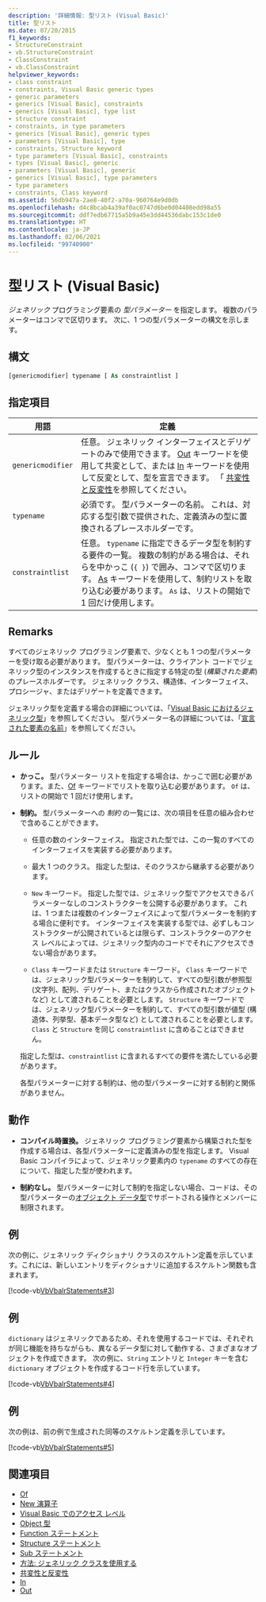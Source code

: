 ```yaml
---
description: '詳細情報: 型リスト (Visual Basic)'
title: 型リスト
ms.date: 07/20/2015
f1_keywords:
- StructureConstraint
- vb.StructureConstraint
- ClassConstraint
- vb.ClassConstraint
helpviewer_keywords:
- class constraint
- constraints, Visual Basic generic types
- generic parameters
- generics [Visual Basic], constraints
- generics [Visual Basic], type list
- structure constraint
- constraints, in type parameters
- generics [Visual Basic], generic types
- parameters [Visual Basic], type
- constraints, Structure keyword
- type parameters [Visual Basic], constraints
- types [Visual Basic], generic
- parameters [Visual Basic], generic
- generics [Visual Basic], type parameters
- type parameters
- constraints, Class keyword
ms.assetid: 56db947a-2ae8-40f2-a70a-960764e9d0db
ms.openlocfilehash: d4c8bcab4a39af0ac0747d6be0d04408edd98a55
ms.sourcegitcommit: ddf7edb67715a5b9a45e3dd44536dabc153c1de0
ms.translationtype: HT
ms.contentlocale: ja-JP
ms.lasthandoff: 02/06/2021
ms.locfileid: "99740900"
---
```

# <a name="type-list-visual-basic"></a>型リスト (Visual Basic)

*ジェネリック* プログラミング要素の *型パラメーター* を指定します。 複数のパラメーターはコンマで区切ります。 次に、1 つの型パラメーターの構文を示します。

## <a name="syntax"></a>構文

```vb
[genericmodifier] typename [ As constraintlist ]
```

## <a name="parts"></a>指定項目

|用語|定義|
|---|---|
|`genericmodifier`|任意。 ジェネリック インターフェイスとデリゲートのみで使用できます。 [Out](../modifiers/out-generic-modifier.md) キーワードを使用して共変として、または [In](../modifiers/in-generic-modifier.md) キーワードを使用して反変として、型を宣言できます。 「 [共変性と反変性](../../programming-guide/concepts/covariance-contravariance/index.md)を参照してください。|
|`typename`|必須です。 型パラメーターの名前。 これは、対応する型引数で提供された、定義済みの型に置換されるプレースホルダーです。|
|`constraintlist`|任意。 `typename` に指定できるデータ型を制約する要件の一覧。 複数の制約がある場合は、それらを中かっこ (`{ }`) で囲み、コンマで区切ります。 [As](as-clause.md) キーワードを使用して、制約リストを取り込む必要があります。 `As` は、リストの開始で 1 回だけ使用します。|

## <a name="remarks"></a>Remarks

すべてのジェネリック プログラミング要素で、少なくとも 1 つの型パラメーターを受け取る必要があります。 型パラメーターは、クライアント コードでジェネリック型のインスタンスを作成するときに指定する特定の型 (*構築された要素*) のプレースホルダーです。 ジェネリック クラス、構造体、インターフェイス、プロシージャ、またはデリゲートを定義できます。

ジェネリック型を定義する場合の詳細については、「[Visual Basic におけるジェネリック型](../../programming-guide/language-features/data-types/generic-types.md)」を参照してください。 型パラメーター名の詳細については、「[宣言された要素の名前](../../programming-guide/language-features/declared-elements/declared-element-names.md)」を参照してください。

## <a name="rules"></a>ルール

- **かっこ。** 型パラメーター リストを指定する場合は、かっこで囲む必要があります。また、[Of](of-clause.md) キーワードでリストを取り込む必要があります。 `Of` は、リストの開始で 1 回だけ使用します。

- **制約。** 型パラメーターへの *制約* の一覧には、次の項目を任意の組み合わせで含めることができます。

  - 任意の数のインターフェイス。 指定された型では、この一覧のすべてのインターフェイスを実装する必要があります。

  - 最大 1 つのクラス。 指定した型は、そのクラスから継承する必要があります。

  - `New` キーワード。 指定した型では、ジェネリック型でアクセスできるパラメーターなしのコンストラクターを公開する必要があります。 これは、1 つまたは複数のインターフェイスによって型パラメーターを制約する場合に便利です。 インターフェイスを実装する型では、必ずしもコンストラクターが公開されているとは限らず、コンストラクターのアクセス レベルによっては、ジェネリック型内のコードでそれにアクセスできない場合があります。

  - `Class` キーワードまたは `Structure` キーワード。 `Class` キーワードでは、ジェネリック型パラメーターを制約して、すべての型引数が参照型 (文字列、配列、デリゲート、またはクラスから作成されたオブジェクトなど) として渡されることを必要とします。 `Structure` キーワードでは、ジェネリック型パラメーターを制約して、すべての型引数が値型 (構造体、列挙型、基本データ型など) として渡されることを必要とします。 `Class` と `Structure` を同じ `constraintlist` に含めることはできません。

  指定した型は、`constraintlist` に含まれるすべての要件を満たしている必要があります。

  各型パラメーターに対する制約は、他の型パラメーターに対する制約と関係がありません。

## <a name="behavior"></a>動作

- **コンパイル時置換。** ジェネリック プログラミング要素から構築された型を作成する場合は、各型パラメーターに定義済みの型を指定します。 Visual Basic コンパイラによって、ジェネリック要素内の `typename` のすべての存在について、指定した型が使われます。

- **制約なし。** 型パラメーターに対して制約を指定しない場合、コードは、その型パラメーターの[オブジェクト データ型](../data-types/object-data-type.md)でサポートされる操作とメンバーに制限されます。

## <a name="example"></a>例

次の例に、ジェネリック ディクショナリ クラスのスケルトン定義を示しています。これには、新しいエントリをディクショナリに追加するスケルトン関数も含まれます。

[!code-vb[VbVbalrStatements#3](~/samples/snippets/visualbasic/VS_Snippets_VBCSharp/VbVbalrStatements/VB/Class1.vb#3)]

## <a name="example"></a>例

`dictionary` はジェネリックであるため、それを使用するコードでは、それぞれが同じ機能を持ちながらも、異なるデータ型に対して動作する、さまざまなオブジェクトを作成できます。 次の例に、`String` エントリと `Integer` キーを含む `dictionary` オブジェクトを作成するコード行を示しています。

[!code-vb[VbVbalrStatements#4](~/samples/snippets/visualbasic/VS_Snippets_VBCSharp/VbVbalrStatements/VB/Class1.vb#4)]

## <a name="example"></a>例

次の例は、前の例で生成された同等のスケルトン定義を示しています。

[!code-vb[VbVbalrStatements#5](~/samples/snippets/visualbasic/VS_Snippets_VBCSharp/VbVbalrStatements/VB/Class1.vb#5)]

## <a name="see-also"></a>関連項目

- [Of](of-clause.md)
- [New 演算子](../operators/new-operator.md)
- [Visual Basic でのアクセス レベル](../../programming-guide/language-features/declared-elements/access-levels.md)
- [Object 型](../data-types/object-data-type.md)
- [Function ステートメント](function-statement.md)
- [Structure ステートメント](structure-statement.md)
- [Sub ステートメント](sub-statement.md)
- [方法: ジェネリック クラスを使用する](../../programming-guide/language-features/data-types/how-to-use-a-generic-class.md)
- [共変性と反変性](../../programming-guide/concepts/covariance-contravariance/index.md)
- [In](../modifiers/in-generic-modifier.md)
- [Out](../modifiers/out-generic-modifier.md)
